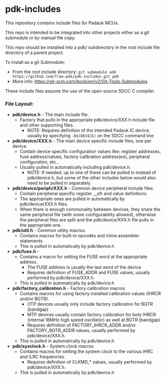 # pdk-includes
This repository contains include files for Padauk MCUs.

This repo is intended to be integrated into other projects either as a git submodule or by manual file copy.

This repo should be installed into a pdk/ subdirectory in the root include file directory of a parent project.

To install as a git Submodule:
- From the root include directory: `git submodule add https://github.com/free-pdk/pdk-includes.git pdk`
- More info: https://git-scm.com/book/en/v2/Git-Tools-Submodules

These include files assume the use of the open source SDCC C compiler.

### File Layout:
- **pdk/device.h** - The main include file.
  - Factory that pulls in the appropriate pdk/device/XXX.h include file and other supporting files.
    - NOTE: Requires definition of the intended Padauk IC device, usually by specifying `-D$(DEVICE)` on the SDCC command line
- **pdk/device/XXX.h** - The main device specific include files, one per device.
  - Contain device specific configuration values like: register addresses, fuse address/values, factory calibration address(es), peripheral configuration, etc...
  - Usually pulled in automatically including pdk/device.h.
    - NOTE: If needed, up to one of these can be pulled in instead of pdk/device.h, but some of the other includes below would also need to be pulled in separately.  
- **pdk/device/periph/XXX.h** - Common device peripheral include files.
  - Contain peripheral specific register __sfr and value definitions.
  - The appropriate ones are pulled in automatically by pdk/device/XXX.h files.
  - When there is enough commonality between devices, they share the same peripheral file (with some configurability allowed), otherwise the peripheral files are split and the pdk/device/XXX.h file pulls in the appropriate one.
- **pdk/util.h** - Common utility macros.
  - Contains macros for built-in opcodes and inline assembler statements
  - This is pulled in automatically by pdk/device.h
- **pdk/fuse.h** - 
  - Contains a macro for setting the FUSE word at the appropriate address.
    - The FUSE address is usually the last word of the device
    - Requires definition of FUSE_ADDR and FUSE values, usually performed by pdk/device/XXX.h.
  - This is pulled in automatically by pdk/device.h
- **pdk/factory_calibration.h** - Factory calibration macros 
  - Contains macros for using factory installed calibration values (IHRCR and/or BGTR).
    - OTP devices usually only include factory calibration for BGTR (bandgap)
    - MTP devices usually contain factory calibration for boty IHRCR (internal 16MHz high speed oscillator) as well at BGTR (bandgap)
    - Requires definition of FACTORY_IHRCR_ADDR and/or FACTORY_BGTR_ADDR values, usually performed by pdk/device/XXX.h.
  - This is pulled in automatically by pdk/device.h
- **pdk/sysclock.h** - System clock macros
  - Contains macros for setting the system clock to the various IHRC and ILRC frequencies.
    - Requires definition of CLKMD_* values, usually performed by pdk/device/XXX.h.
  - This is pulled in automatically by pdk/device.h

